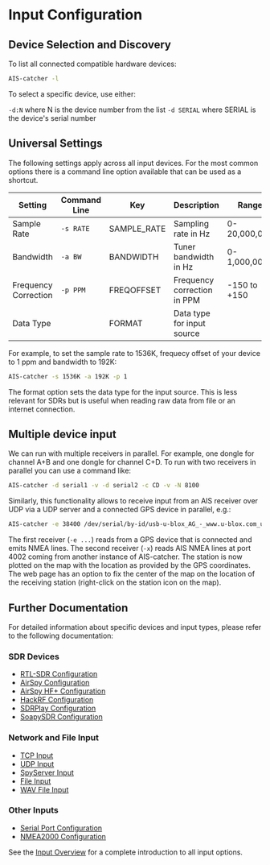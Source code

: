 # Input Configuration

## Device Selection and Discovery

To list all connected compatible hardware devices:
```bash
AIS-catcher -l
```
To select a specific device, use either:

`-d:N` where N is the device number from the list
`-d SERIAL` where SERIAL is the device's serial number

## Universal Settings
The following settings apply across all input devices. For the most common options there is a command line option available that can be used as a shortcut. 

| Setting | Command Line | Key | Description | Range | Default |
|---------|--------------|---|----------|--------|---------|
| Sample Rate | `-s RATE` | SAMPLE_RATE | Sampling rate in Hz | 0-20,000,000 | Device-specific |
| Bandwidth | `-a BW` | BANDWIDTH | Tuner bandwidth in Hz | 0-1,000,000 | 0 (auto) |
| Frequency Correction | `-p PPM` |  FREQOFFSET | Frequency correction in PPM | -150 to +150 | 0 |
| Data Type | | FORMAT | Data type for input source |

For example, to set the sample rate to 1536K, frequecy offset of your device to 1 ppm and bandwidth to 192K:
```bash
AIS-catcher -s 1536K -a 192K -p 1
```

The format option sets the data type for the input source. This is less relevant for SDRs but is useful when reading raw data from file or an internet connection.

## Multiple device input

We can run with multiple receivers in parallel. For example, one dongle for channel A+B and one dongle for channel C+D. To run with two receivers in parallel you can use a command like:
```bash
AIS-catcher -d serial1 -v -d serial2 -c CD -v -N 8100
```

Similarly, this functionality allows to receive input from an AIS receiver over UDP via a UDP server and a connected GPS device in parallel, e.g.:
```bash
AIS-catcher -e 38400 /dev/serial/by-id/usb-u-blox_AG_-_www.u-blox.com_u-blox_7_-_GPS_GNSS_Receiver-if00 -x 192.168.1.235 4002
```
The first receiver (`-e ...`) reads from a GPS device that is connected and emits NMEA lines. The second receiver (`-x`) reads AIS NMEA lines at port 4002 coming from another instance of AIS-catcher. The station is now plotted on the map with the location as provided
by the GPS coordinates. The web page has an option to fix the center of the map on the location of the receiving station (right-click on the station icon on the map).


## Further Documentation

For detailed information about specific devices and input types, please refer to the following documentation:

### SDR Devices
- [RTL-SDR Configuration](rtlsdr.md)
- [AirSpy Configuration](airspy.md)
- [AirSpy HF+ Configuration](airspyhf.md)
- [HackRF Configuration](hackrf.md)
- [SDRPlay Configuration](sdrplay.md)
- [SoapySDR Configuration](soapysdr.md)

### Network and File Input
- [TCP Input](tcp.md)
- [UDP Input](udp.md)
- [SpyServer Input](spyserver.md)
- [File Input](file.md)
- [WAV File Input](wav.md)

### Other Inputs
- [Serial Port Configuration](serial.md)
- [NMEA2000 Configuration](NMEA2000.md)

See the [Input Overview](overview.md) for a complete introduction to all input options.